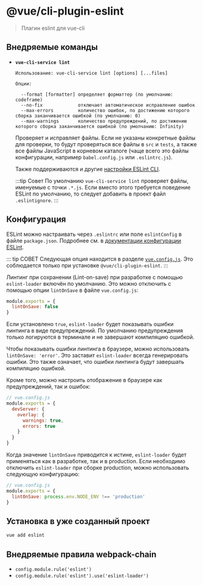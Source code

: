# @vue/cli-plugin-eslint

> Плагин eslint для vue-cli

## Внедряемые команды

- **`vue-cli-service lint`**

  ```
  Использование: vue-cli-service lint [options] [...files]

  Опции:

    --format [formatter] определяет форматтер (по умолчанию: codeframe)
    --no-fix             отключает автоматическое исправление ошибок
    --max-errors         количество ошибок, по достижению которого сборка заканчивается ошибкой (по умолчанию: 0)
    --max-warnings       количество предупреждений, по достижению которого сборка заканчивается ошибкой (по умолчанию: Infinity)
  ```

  Проверяет и исправляет файлы. Если не указаны конкретные файлы для проверки, то будут проверяться все файлы в `src` и `tests`, а также все файлы JavaScript в корневом каталоге (чаще всего это файлы конфигурации, например `babel.config.js` или `.eslintrc.js`).

  Также поддерживаются и другие [настройки ESLint CLI](https://eslint.org/docs/user-guide/command-line-interface#options).

  :::tip Совет
  По умолчанию `vue-cli-service lint` проверяет файлы, именуемые с точки `.*.js`. Если вместо этого требуется поведение ESLint по умолчанию, то следует добавить в проект файл `.eslintignore`.
  :::

## Конфигурация

ESLint можно настраивать через `.eslintrc` или поле `eslintConfig` в файле `package.json`. Подробнее см. в [документации конфигурации ESLint](https://eslint.org/docs/user-guide/configuring).

::: tip СОВЕТ
Следующая опция находится в разделе [`vue.config.js`](../config/README.md#vue-config-js). Это соблюдается только при установке `@vue/cli-plugin-eslint`.
:::

Линтинг при сохранении (Lint-on-save) при разработке с помощью `eslint-loader` включён по умолчанию. Это можно отключить с помощью опции `lintOnSave` в файле `vue.config.js`:

```js
module.exports = {
  lintOnSave: false
}
```

Если установлено `true`, `eslint-loader` будет показывать ошибки линтинга в виде предупреждений. По умолчанию предупреждения только логируются в терминале и не завершают компиляцию ошибкой.

Чтобы показывать ошибки линтинга в браузере, можно использовать `lintOnSave: 'error'`. Это заставит `eslint-loader` всегда генерировать ошибки. Это также означает, что ошибки линтинга будут завершать компиляцию ошибкой.

Кроме того, можно настроить отображение в браузере как предупреждений, так и ошибок:

```js
// vue.config.js
module.exports = {
  devServer: {
    overlay: {
      warnings: true,
      errors: true
    }
  }
}
```

Когда значение `lintOnSave` приводится к истине, `eslint-loader` будет применяться как в разработке, так и в production. Если необходимо отключить `eslint-loader` при сборке production, можно использовать следующую конфигурацию:

```js
// vue.config.js
module.exports = {
  lintOnSave: process.env.NODE_ENV !== 'production'
}
```

## Установка в уже созданный проект

```sh
vue add eslint
```

## Внедряемые правила webpack-chain

- `config.module.rule('eslint')`
- `config.module.rule('eslint').use('eslint-loader')`
